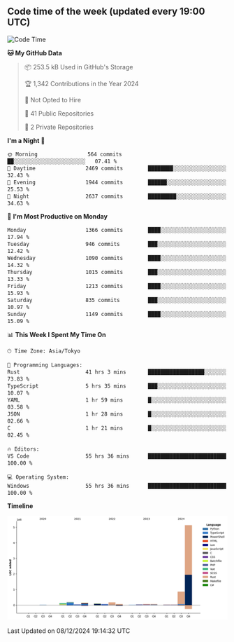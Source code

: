 ## Code time of the week (updated every 19:00 UTC)

<!--START_SECTION:waka-->
![Code Time](http://img.shields.io/badge/Code%20Time-4%2C055%20hrs%2043%20mins-blue)

**🐱 My GitHub Data** 

> 📦 253.5 kB Used in GitHub's Storage 
 > 
> 🏆 1,342 Contributions in the Year 2024
 > 
> 🚫 Not Opted to Hire
 > 
> 📜 41 Public Repositories 
 > 
> 🔑 2 Private Repositories 
 > 
**I'm a Night 🦉** 

```text
🌞 Morning                564 commits         ██░░░░░░░░░░░░░░░░░░░░░░░   07.41 % 
🌆 Daytime                2469 commits        ████████░░░░░░░░░░░░░░░░░   32.43 % 
🌃 Evening                1944 commits        ██████░░░░░░░░░░░░░░░░░░░   25.53 % 
🌙 Night                  2637 commits        █████████░░░░░░░░░░░░░░░░   34.63 % 
```
📅 **I'm Most Productive on Monday** 

```text
Monday                   1366 commits        ████░░░░░░░░░░░░░░░░░░░░░   17.94 % 
Tuesday                  946 commits         ███░░░░░░░░░░░░░░░░░░░░░░   12.42 % 
Wednesday                1090 commits        ████░░░░░░░░░░░░░░░░░░░░░   14.32 % 
Thursday                 1015 commits        ███░░░░░░░░░░░░░░░░░░░░░░   13.33 % 
Friday                   1213 commits        ████░░░░░░░░░░░░░░░░░░░░░   15.93 % 
Saturday                 835 commits         ███░░░░░░░░░░░░░░░░░░░░░░   10.97 % 
Sunday                   1149 commits        ████░░░░░░░░░░░░░░░░░░░░░   15.09 % 
```


📊 **This Week I Spent My Time On** 

```text
🕑︎ Time Zone: Asia/Tokyo

💬 Programming Languages: 
Rust                     41 hrs 3 mins       ██████████████████░░░░░░░   73.83 % 
TypeScript               5 hrs 35 mins       ███░░░░░░░░░░░░░░░░░░░░░░   10.07 % 
YAML                     1 hr 59 mins        █░░░░░░░░░░░░░░░░░░░░░░░░   03.58 % 
JSON                     1 hr 28 mins        █░░░░░░░░░░░░░░░░░░░░░░░░   02.66 % 
C                        1 hr 21 mins        █░░░░░░░░░░░░░░░░░░░░░░░░   02.45 % 

🔥 Editors: 
VS Code                  55 hrs 36 mins      █████████████████████████   100.00 % 

💻 Operating System: 
Windows                  55 hrs 36 mins      █████████████████████████   100.00 % 
```

**Timeline**

![Lines of Code chart](https://raw.githubusercontent.com/SARDONYX-sard/SARDONYX-sard/main/assets/bar_graph.png)


 Last Updated on 08/12/2024 19:14:32 UTC
<!--END_SECTION:waka-->